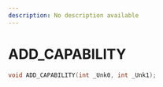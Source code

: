 ```yaml
---
description: No description available 
---
```


# ADD_CAPABILITY

```cpp
void ADD_CAPABILITY(int _Unk0, int _Unk1);
```
